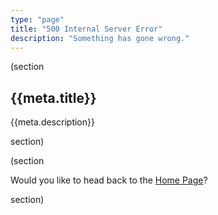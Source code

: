 ```yaml
---
type: "page"
title: "500 Internal Server Error"
description: "Something has gone wrong."
---
```


(section

## {{meta.title}}

{{meta.description}}

section)

(section

Would you like to head back to the [Home Page](/)?

section)